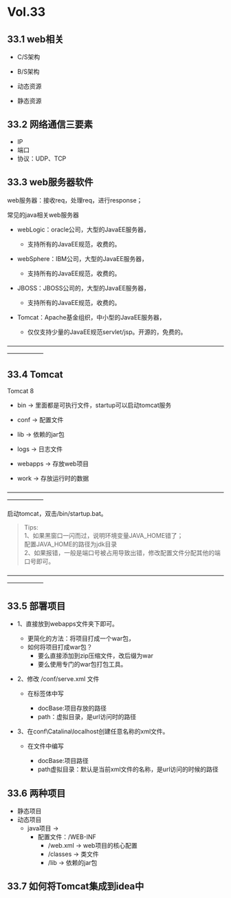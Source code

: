 # Vol.33 

## 33.1 web相关

- C/S架构
- B/S架构

- 动态资源
- 静态资源

## 33.2 网络通信三要素

- IP
- 端口
- 协议：UDP、TCP

## 33.3 web服务器软件

web服务器：接收req，处理req，进行response；

常见的java相关web服务器
- webLogic：oracle公司，大型的JavaEE服务器，
    - 支持所有的JavaEE规范，收费的。

- webSphere：IBM公司，大型的JavaEE服务器，
    - 支持所有的JavaEE规范，收费的。

- JBOSS：JBOSS公司的，大型的JavaEE服务器，
    - 支持所有的JavaEE规范，收费的。

- Tomcat：Apache基金组织，中小型的JavaEE服务器，
    - 仅仅支持少量的JavaEE规范servlet/jsp。开源的，免费的。

——————————————————————————————————————————      

## 33.4 Tomcat

Tomcat 8

- bin → 里面都是可执行文件，startup可以启动tomcat服务

- conf → 配置文件 

- lib → 依赖的jar包

- logs → 日志文件

- webapps → 存放web项目

- work  → 存放运行时的数据

——————————————————————————————————————————      

启动tomcat，双击/bin/startup.bat。

> Tips:     
> 1、如果黑窗口一闪而过，说明环境变量JAVA_HOME错了；        
>     配置JAVA_HOME的路径为jdk目录      
> 2、如果报错，一般是端口号被占用导致出错，修改配置文件分配其他的端口号即可。     

——————————————————————————————————————————      

## 33.5 部署项目

- 1、直接放到webapps文件夹下即可。
    - 更简化的方法：将项目打成一个war包，
    - 如何将项目打成war包？
        - 要么直接添加到zip压缩文件，改后缀为war
        - 要么使用专门的war包打包工具。
    
- 2、修改 /conf/serve.xml 文件
    - 在<Host>标签体中写 <Context docBase="D:\hello" path="/hehe" />
		- docBase:项目存放的路径
		- path：虚拟目录，是url访问时的路径

- 3、在conf\Catalina\localhost创建任意名称的xml文件。
    - 在文件中编写 <Context docBase="D:\hello" />
		- docBase:项目路径 
        - path虚拟目录：默认是当前xml文件的名称，是url访问的时候的路径


## 33.6 两种项目

- 静态项目
- 动态项目
    - java项目 → 
        - 配置文件：/WEB-INF
            - /web.xml → web项目的核心配置
            - /classes → 类文件
            - /lib → 依赖的jar包

## 33.7 如何将Tomcat集成到idea中

## 